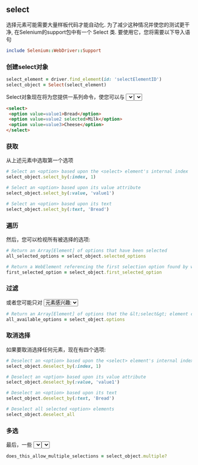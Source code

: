 ## select
选择元素可能需要大量样板代码才能自动化. 为了减少这种情况并使您的测试更干净, 在Selenium的support包中有一个 Select 类. 要使用它，您将需要以下导入语句
```ruby
include Selenium::WebDriver::Support
```
### 创建select对象
```ruby
select_element = driver.find_element(id: 'selectElementID')
select_object = Select(select_element)
```
Select对象现在将为您提供一系列命令，使您可以与 <select> 元素进行交互. 首先，有多种方法可以从 <select> 元素中选择一个选项.
```html
<select>
 <option value=value1>Bread</option>
 <option value=value2 selected>Milk</option>
 <option value=value3>Cheese</option>
</select>
```
### 获取
从上述元素中选取第一个选项
```ruby
# Select an <option> based upon the <select> element's internal index
select_object.select_by(:index, 1)

# Select an <option> based upon its value attribute
select_object.select_by(:value, 'value1')

# Select an <option> based upon its text
select_object.select_by(:text, 'Bread')
```
### 遍历
然后，您可以检视所有被选择的选项:
```ruby
# Return an Array[Element] of options that have been selected
all_selected_options = select_object.selected_options

# Return a WebElement referencing the first selection option found by walking down the DOM
first_selected_option = select_object.first_selected_option
```
### 过滤
或者您可能只对 <select> 元素包含哪些 <option> 元素感兴趣:
```ruby
# Return an Array[Element] of options that the &lt;select&gt; element contains
all_available_options = select_object.options
```
### 取消选择
如果要取消选择任何元素，现在有四个选项:
```ruby
# Deselect an <option> based upon the <select> element's internal index
select_object.deselect_by(:index, 1)

# Deselect an <option> based upon its value attribute
select_object.deselect_by(:value, 'value1')

# Deselect an <option> based upon its text
select_object.deselect_by(:text, 'Bread')

# Deselect all selected <option> elements
select_object.deselect_all
```
### 多选
最后，一些 <select> 元素允许您选择多个选项. 您可以通过使用以下命令确定您的 <select> 元素是否允许多选:
```ruby
does_this_allow_multiple_selections = select_object.multiple?
```